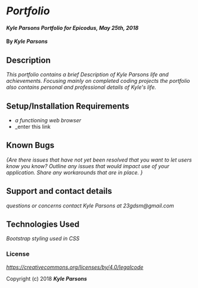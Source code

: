# _Portfolio_

#### _Kyle Parsons Portfolio for Epicodus, May 25th, 2018_

#### By _**Kyle Parsons**_

## Description

_This portfolio contains a brief Description of Kyle Parsons life and achievements. Focusing mainly on completed coding projects the portfolio also contains personal and professional details of Kyle's life._

## Setup/Installation Requirements

* _a functioning web browser_
* _enter this link 



## Known Bugs

_{Are there issues that have not yet been resolved that you want to let users know you know?  Outline any issues that would impact use of your application.  Share any workarounds that are in place. }_

## Support and contact details

_questions or concerns contact Kyle Parsons at 23gdsm@gmail.com_

## Technologies Used

_Bootstrap styling used in CSS_

### License

*https://creativecommons.org/licenses/by/4.0/legalcode*

Copyright (c) 2018 **_Kyle Parsons_**
